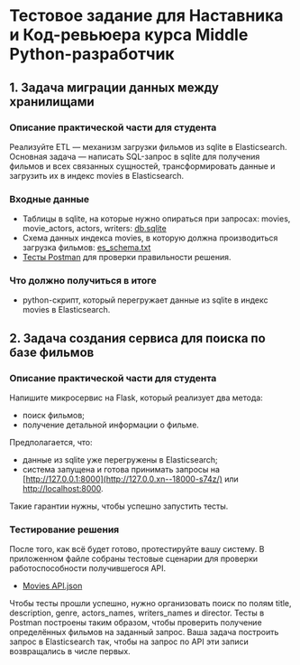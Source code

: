 # Тестовое задание для Наставника и Код-ревьюера курса Middle Python-разработчик


## 1. Задача миграции данных между хранилищами

### Описание практической части для студента

Реализуйте ETL — механизм загрузки фильмов из sqlite в Elasticsearch. Основная задача — написать SQL-запрос в sqlite для получения фильмов и всех связанных сущностей, трансформировать данные и загрузить их в индекс movies в Elasticsearch.

### Входные данные

- Таблицы в sqlite, на которые нужно опираться при запросах: movies, movie_actors, actors, writers: [db.sqlite](https://disk.yandex.ru/d/WO_ff-4DSDM4dw)
- Схема данных индекса movies, в которую должна производиться загрузка фильмов: [es_schema.txt](https://code.s3.yandex.net/middle-python/learning-materials/es_schema.txt)
- [Тесты Postman](https://code.s3.yandex.net/middle-python/learning-materials/ETLTests.json) для проверки правильности решения.

### Что должно получиться в итоге

- python-скрипт, который перегружает данные из sqlite в индекс movies в Elasticsearch.

## 2. Задача создания сервиса для поиска по базе фильмов

### Описание практической части для студента

Напишите микросервис на Flask, который реализует два метода:

- поиск фильмов;
- получение детальной информации о фильме.

Предполагается, что:

- данные из sqlite уже перегружены в Elasticsearch;
- система запущена и готова принимать запросы на [http://127.0.0.1:8000](http://127.0.0.xn--18000-s74z/) или [http://localhost:8000](http://xn--localhost8000-cu96d/).

Такие гарантии нужны, чтобы успешно запустить тесты.

### Тестирование решения

После того, как всё будет готово, протестируйте вашу систему. В приложенном файле собраны тестовые сценарии для проверки работоспособности получившегося API.

- [Movies API.json](https://code.s3.yandex.net/middle-python/learning-materials/Movies%20API.json)

Чтобы тесты прошли успешно, нужно организовать поиск по полям title, description, genre, actors_names, writers_names и director. Тесты в Postman построены таким образом, чтобы проверить получение определённых фильмов на заданный запрос. Ваша задача построить запрос в Elasticsearch так, чтобы на запрос по API эти записи возвращались в числе первых.